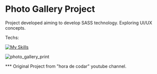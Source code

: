 # Photo Gallery Project

Project developed aiming to develop SASS technology. Exploring UI/UX concepts.

Techs:

[![My Skills](https://skillicons.dev/icons?i=html,css,js,sass)](https://skillicons.dev)





![photo_gallery_print](https://user-images.githubusercontent.com/102860659/190023629-0078c4e2-c333-45a4-b738-f467e1414aa1.png)

*** Original Project from "hora de codar" youtube channel.
